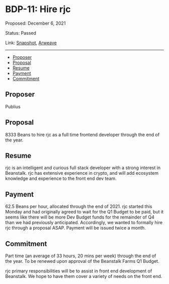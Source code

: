 # BDP-11: Hire rjc

Proposed: December 6, 2021

Status: Passed

Link: [Snapshot](https://snapshot.org/#/beanstalkfarms.eth/proposal/0xc312aab70a16813531da2a5a62919a86ba8ec9d830a4b1b144272002a08d9b88), [Arweave](https://arweave.net/m0iwtMikPjWHHvfdU5Q0estxVYEq8yD3nsolcf1e_uc)

---

- [Proposer](#proposer)
- [Proposal](#proposal)
- [Resume](#resume)
- [Payment](#payment)
- [Commitment](#commitment)

## Proposer

Publius

## Proposal

8333 Beans to hire rjc as a full time frontend developer through the end of the year.

## Resume

rjc is an intelligent and curious full stack developer with a strong interest in Beanstalk. rjc has extensive experience in crypto, and will add ecosystem knowledge and experience to the front end dev team.

## Payment

62.5 Beans per hour, allocated through the end of 2021. rjc started this Monday and had originally agreed to wait for the Q1 Budget to be paid, but it seems like there will be more Dev Budget funds for the remainder of Q4 than we had previously anticipated. Accordingly, we wanted to formally hire rjc through a proposal ASAP. Payment will be issued twice a month.

## Commitment

Part time (an average of 33 hours, 20 mins per week) through the end of the year. To be renewed upon approval of the Beanstalk Farms Q1 Budget.

rjc primary responsibilities will be to assist in front end development of Beanstalk. We hope to have them cover a variety of needs on the front end.
